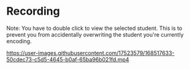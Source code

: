 # Recording

Note: You have to double click to view the selected student. This is to prevent you from accidentally overwriting the student you're currently encoding.

https://user-images.githubusercontent.com/17523579/168517633-50cdec73-c5d5-4645-b0af-65ba96b021fd.mp4

